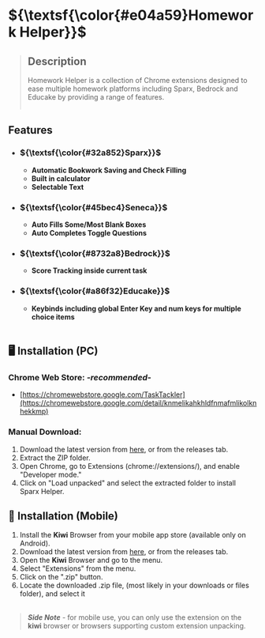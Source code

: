 # **${\textsf{\color{#e04a59}Homework Helper}}$**

> ## Description
> Homework Helper is a collection of Chrome extensions designed to ease multiple homework platforms including Sparx, Bedrock and Educake by providing a range of features.<br><br>

## Features
- ### ${\textsf{\color{#32a852}Sparx}}$
  - **Automatic Bookwork Saving and Check Filling**
  - **Built in calculator<!--, graphing tool ect-->**
  - **Selectable Text**
<!--
- **Built in AI chatbot**
- **Drawing Mode** (pc)
- **Text Selection**
- **Custom Themes**
- **Username Changing**
- **Clock and Timer**
- **Cleaner Menu**
-->
- ### ${\textsf{\color{#45bec4}Seneca}}$
  - **Auto Fills Some/Most Blank Boxes**
  - **Auto Completes Toggle Questions**
- ### ${\textsf{\color{#8732a8}Bedrock}}$
  - **Score Tracking inside current task**
- ### ${\textsf{\color{#a86f32}Educake}}$
  - **Keybinds including global Enter Key and num keys for multiple choice items**
<br><br>
## 🖥️ Installation (PC)
### Chrome Web Store: *-recommended-*
- [https://chromewebstore.google.com/TaskTackler](https://chromewebstore.google.com/detail/knmelikahkhldfnmafmlikolknhekkmp)

### Manual Download:
1. Download the latest version from [here](https://github.com/davedude1011/Homework-Helper/archive/refs/tags/v1.4.zip), or from the releases tab.
3. Extract the ZIP folder.
4. Open Chrome, go to Extensions (chrome://extensions/), and enable "Developer mode."
5. Click on "Load unpacked" and select the extracted folder to install Sparx Helper.

## 📱 Installation (Mobile)
1. Install the **Kiwi** Browser from your mobile app store (available only on Android).
2. Download the latest version from [here](https://github.com/davedude1011/Homework-Helper/archive/refs/tags/v1.4.zip), or from the releases tab.
3. Open the **Kiwi** Browser and go to the menu.
4. Select "Extensions" from the menu.
5. Click on the ".zip" button.
6. Locate the downloaded .zip file, (most likely in your downloads or files folder), and select it
<br><br>
> ***Side Note*** - for mobile use, you can only use the extension on the **kiwi** browser or browsers supporting custom extension unpacking.